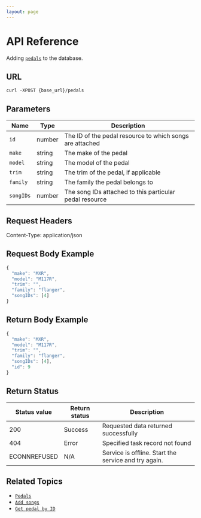 ```yaml
---
layout: page
---
```


# API Reference

Adding [`pedals`](pg-resource-pedals.md) to the database.

## URL

```shell
curl -XPOST {base_url}/pedals
```

## Parameters

| Name | Type | Description |
| ------------- | ----------- | ----------- |
| `id` | number | The ID of the pedal resource to which songs are attached |
| `make` | string | The make of the pedal |
| `model` | string | The model of the pedal |
| `trim` | string | The trim of the pedal, if applicable |
| `family` | string | The family the pedal belongs to |
| `songIDs` | number | The song IDs attached to this particular pedal resource |

## Request Headers

Content-Type: application/json

## Request Body Example

```js
{
  "make": "MXR", 
  "model": "M117R", 
  "trim": "", 
  "family": "flanger", 
  "songIDs": [4]
}
```

## Return Body Example

```js
{
  "make": "MXR",
  "model": "M117R",
  "trim": "",
  "family": "flanger",
  "songIDs": [4],
  "id": 9
}
```

## Return Status

| Status value | Return status | Description |
| ------------- | ----------- | ----------- |
| 200 | Success | Requested data returned successfully |
| 404 | Error | Specified task record not found |
|  ECONNREFUSED | N/A | Service is offline. Start the service and try again. |

## Related Topics

* [`Pedals`](pg-resource-pedals.md)
* [`Add songs`](pg-reference-add-songs.md)
* [`Get pedal by ID`](pg-reference-get-pedal-by-id.md)
